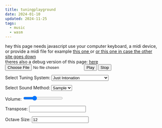 ```yaml
---
title: tuningplayground
date: 2024-01-10
updated: 2024-11-25
tags:
  - music
  - wasm
---
```


<link href="./tuningplayground.css" rel="stylesheet" type="text/css">
<noscript> hey this page needs javascript</noscript> use your computer keyboard, a midi device, or provide a midi file for example <a href="https://www.midiworld.com/midis/other/mozart/jm_mozdi.mid" download="mozart_dies_irea.mid"> this one </a> or <a href="/misc/blobs/jm_mozdi.mid" download="mozart_dies_irea.mid"> or this one in case the other site goes down </a>
<br> theres also a debug version of this page: <a href="/tools/tuningplayground_debug.md">here</a>
<div style="display: block">
  <input type="file" id="fileInput" accept=".midi,.mid" />
  <!-- <input type="text" id="linkInput" value="https://www.midiworld.com/midis/other/mozart/jm_mozdi.mid" placeholder="Enter MIDI file link"> -->
  <button id="playButton">Play</button>
  <button id="stopButton">Stop</button>
</div>
<p>
  <label for="tuningSelect">Select Tuning System:</label>
  <select id="tuningSelect" name="tuningSelect">
    <option value="JustIntonation">Just Intonation</option>
    <option value="JustIntonation24">Just Intonation 24</option>
    <option value="StepMethod">Just Intonated Step Method</option>
    <option value="EqualTemperament">Equal Temperament</option>
    <!-- <option value="thai">thai</option><option value="Javanese">Javanese</option> -->
    <option value="WholeTone">WholeTone</option>
    <option value="QuarterTone">QuarterTone</option>
    <option value="PythagoreanTuning">Pythagorean Tuning</option>
    <option value="FiveLimit">Five Limit</option>
    <option value="ElevenLimit">Eleven Limit</option>
    <option value="FortythreeTone">Fortythree tone tuning</option>
    <option value="Indian">Indian</option>
    <option value="IndianAlt">Indian Alt</option>
    <option value="IndianFull">Indian Full</option>
    <!-- <option value="meantone_temperament">Meantone Temperament</option><option value="well_temperament">Well Temperament</option> -->
    <option value="equal_temperament">Equal Temperament</option>
  </select>
</p>
<p>
  <label for="soundMethod">Select Sound Method:</label>
  <select id="soundMethod" name="soundMethod">
    <option value="sample">Sample</option>
    <option value="native">Native</option>
    <!-- <option value="tone.js">tone.js</option> -->
  </select>
</p>
<p> Volume: <input type="range" id="volumeSlider" min="0" max="1" step="0.01" value="0.25" />
</p>
<p>Transpose: <input id="transpose" />
</p>
<div id="stepSizeContainer" style="display: none">
  <label for="stepSize">Step Size (co-primes with 12):</label>
  <select id="stepSize">
    <option value="1">1</option>
    <option value="5">5</option>
    <option value="7" selected>7</option>
    <option value="11">11</option>
  </select>
</div>
<div id="octaveSize_container" style="display: block">
  <label for="octaveSize">Octave Size:</label>
  <input id="octaveSize" value="12" />
</div>
<div id="markedButtons" style="display: none">
  <button id="playMarked">Play Marked Notes</button>
  <button id="shareMarked">Share Marked Notes</button>
</div>
<div id="output" style="background-color: #00000000; color: white"></div>
<div class="keyboard dark-mode-invert">
  <!-- <div class="octave"><div class="white-key" data-note="0"></div><div class="black-key" data-note="1"></div><div class="white-key" data-note="2"></div><div class="black-key" data-note="3"></div><div class="white-key" data-note="4"></div><div class="white-key" data-note="5"></div><div class="black-key" data-note="6"></div><div class="white-key" data-note="7"></div><div class="black-key" data-note="8"></div><div class="white-key" data-note="9"></div><div class="black-key" data-note="10"></div><div class="white-key" data-note="11"></div></div> -->
  <div class="octave">
    <!-- <div class="white-key" data-note="12"></div><div class="black-key" data-note="13"></div><div class="white-key" data-note="14"></div><div class="black-key" data-note="15"></div><div class="white-key" data-note="16"></div><div class="white-key" data-note="17"></div><div class="black-key" data-note="18"></div><div class="white-key" data-note="19"></div><div class="black-key" data-note="20"></div> -->
    <div class="white-key" data-note="21"></div>
    <div class="black-key" data-note="22"></div>
    <div class="white-key" data-note="23"></div>
  </div>
  <div class="octave">
    <div class="white-key" data-note="24"></div>
    <div class="black-key" data-note="25"></div>
    <div class="white-key" data-note="26"></div>
    <div class="black-key" data-note="27"></div>
    <div class="white-key" data-note="28"></div>
    <div class="white-key" data-note="29"></div>
    <div class="black-key" data-note="30"></div>
    <div class="white-key" data-note="31"></div>
    <div class="black-key" data-note="32"></div>
    <div class="white-key" data-note="33"></div>
    <div class="black-key" data-note="34"></div>
    <div class="white-key" data-note="35"></div>
  </div>
  <div class="octave">
    <div class="white-key" data-note="36"></div>
    <div class="black-key" data-note="37"></div>
    <div class="white-key" data-note="38"></div>
    <div class="black-key" data-note="39"></div>
    <div class="white-key" data-note="40"></div>
    <div class="white-key" data-note="41"></div>
    <div class="black-key" data-note="42"></div>
    <div class="white-key" data-note="43"></div>
    <div class="black-key" data-note="44"></div>
    <div class="white-key" data-note="45"></div>
    <div class="black-key" data-note="46"></div>
    <div class="white-key" data-note="47"></div>
  </div>
  <div class="octave">
    <div class="white-key" data-note="48"></div>
    <div class="black-key" data-note="49"></div>
    <div class="white-key" data-note="50"></div>
    <div class="black-key" data-note="51"></div>
    <div class="white-key" data-note="52"></div>
    <div class="white-key" data-note="53"></div>
    <div class="black-key" data-note="54"></div>
    <div class="white-key" data-note="55"></div>
    <div class="black-key" data-note="56"></div>
    <div class="white-key" data-note="57"></div>
    <div class="black-key" data-note="58"></div>
    <div class="white-key" data-note="59"></div>
  </div>
  <div class="octave">
    <div class="white-key" data-note="60"></div>
    <div class="black-key" data-note="61"></div>
    <div class="white-key" data-note="62"></div>
    <div class="black-key" data-note="63"></div>
    <div class="white-key" data-note="64"></div>
    <div class="white-key" data-note="65"></div>
    <div class="black-key" data-note="66"></div>
    <div class="white-key" data-note="67"></div>
    <div class="black-key" data-note="68"></div>
    <div class="white-key" data-note="69"></div>
    <div class="black-key" data-note="70"></div>
    <div class="white-key" data-note="71"></div>
  </div>
  <div class="octave">
    <div class="white-key" data-note="72"></div>
    <div class="black-key" data-note="73"></div>
    <div class="white-key" data-note="74"></div>
    <div class="black-key" data-note="75"></div>
    <div class="white-key" data-note="76"></div>
    <div class="white-key" data-note="77"></div>
    <div class="black-key" data-note="78"></div>
    <div class="white-key" data-note="79"></div>
    <div class="black-key" data-note="80"></div>
    <div class="white-key" data-note="81"></div>
    <div class="black-key" data-note="82"></div>
    <div class="white-key" data-note="83"></div>
  </div>
  <div class="octave">
    <div class="white-key" data-note="84"></div>
    <div class="black-key" data-note="85"></div>
    <div class="white-key" data-note="86"></div>
    <div class="black-key" data-note="87"></div>
    <div class="white-key" data-note="88"></div>
    <div class="white-key" data-note="89"></div>
    <div class="black-key" data-note="90"></div>
    <div class="white-key" data-note="91"></div>
    <div class="black-key" data-note="92"></div>
    <div class="white-key" data-note="93"></div>
    <div class="black-key" data-note="94"></div>
    <div class="white-key" data-note="95"></div>
  </div>
  <div class="octave">
    <div class="white-key" data-note="96"></div>
    <div class="black-key" data-note="97"></div>
    <div class="white-key" data-note="98"></div>
    <div class="black-key" data-note="99"></div>
    <div class="white-key" data-note="100"></div>
    <div class="white-key" data-note="101"></div>
    <div class="black-key" data-note="102"></div>
    <div class="white-key" data-note="103"></div>
    <div class="black-key" data-note="104"></div>
    <div class="white-key" data-note="105"></div>
    <div class="black-key" data-note="106"></div>
    <div class="white-key" data-note="107"></div>
  </div>
  <div class="octave">
    <div class="white-key" data-note="108"></div>
  </div>
</div>
<div id="logContainer"></div>
</div>
<script src="./tuningplayground/bootstrap.js"></script>
